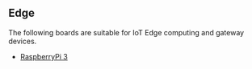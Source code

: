 ## Edge

The following boards are suitable for IoT Edge computing and gateway devices.

- [RaspberryPi 3](/boards/Raspberry-Pi-Foundation/raspberrypi3.md)